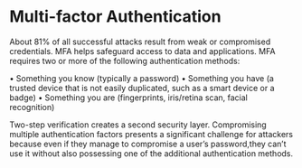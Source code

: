 # Multi-factor Authentication 

About 81% of all successful attacks result from weak or compromised credentials. MFA helps safeguard access to data and applications. 
MFA requires two or more of the following authentication methods:

•	Something you know (typically a password)
•	Something you have (a trusted device that is not easily duplicated, such as a smart device or a badge)
•	Something you are (fingerprints, iris/retina scan, facial recognition)

Two-step verification creates a second security layer. Compromising multiple authentication factors presents a significant challenge for attackers because even if they manage to compromise a user’s password,they can’t use it without also possessing one of the additional authentication methods.  